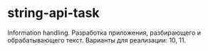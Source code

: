 # string-api-task
Information handling. 
Разработка приложения, разбирающего и обрабатывающего текст. 
Варианты для реализации: 10, 11.
